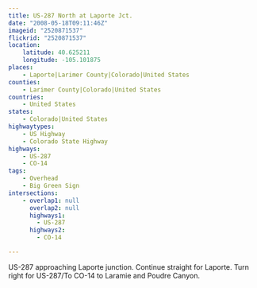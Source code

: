 ```yaml
---
title: US-287 North at Laporte Jct.
date: "2008-05-18T09:11:46Z"
imageid: "2520871537"
flickrid: "2520871537"
location:
    latitude: 40.625211
    longitude: -105.101875
places:
    - Laporte|Larimer County|Colorado|United States
counties:
    - Larimer County|Colorado|United States
countries:
    - United States
states:
    - Colorado|United States
highwaytypes:
    - US Highway
    - Colorado State Highway
highways:
    - US-287
    - CO-14
tags:
    - Overhead
    - Big Green Sign
intersections:
    - overlap1: null
      overlap2: null
      highways1:
        - US-287
      highways2:
        - CO-14

---
```

US-287 approaching Laporte junction.  Continue straight for Laporte.  Turn right for US-287/To CO-14 to Laramie and Poudre Canyon.
